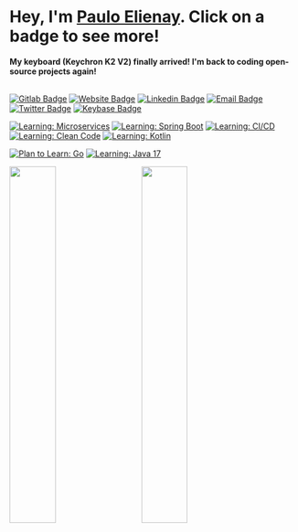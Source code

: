 # Hey, I'm [Paulo Elienay](https://pauloelienay.com). Click on a badge to see more!

**My keyboard (Keychron K2 V2) finally arrived! I'm back to coding open-source projects again!** <br /> <br />

<!-- badges -->
[![Gitlab Badge](https://img.shields.io/badge/-Gitlab-1a1b27?style=flat-square&logo=Gitlab&logoColor=white)](https://gitlab.com/paulo-e)
[![Website Badge](https://img.shields.io/badge/Website-1a1b27?style=flat-square&logo=google-chrome&logoColor=white)](https://pauloelienay.com)
[![Linkedin Badge](https://img.shields.io/badge/-LinkedIn-1a1b27?style=flat-square&logo=Linkedin&logoColor=white)](https://www.linkedin.com/in/paulo-elienay-247a19182/)
[![Email Badge](https://img.shields.io/badge/-Email-1a1b27?logo=Gmail&&logoColor=white&style=flat-square)](https://pauloelienay.com/#contact)
[![Twitter Badge](https://img.shields.io/badge/-Twitter-1a1b27?style=flat-square&logo=Twitter&logoColor=white)](https://twitter.com/elienaycodes)
[![Keybase Badge](https://img.shields.io/badge/-Keybase-1a1b27?style=flat-square&logo=Keybase&logoColor=white)](https://keybase.io/pauloelienay)

<!-- learn -->
[![Learning: Microservices](https://img.shields.io/badge/learning-microservices-2b3752?style=flat-square&labelColor=3572a5)](https://github.com/paulo-e/signals)
[![Learning: Spring Boot](https://img.shields.io/badge/learning-spring--boot-2b3752?style=flat-square&labelColor=3572a5)](https://github.com/paulo-e/signals)
[![Learning: CI/CD](https://img.shields.io/badge/learning-CI/CD-2b3752?style=flat-square&labelColor=3572a5)](https://github.com/paulo-e/slinky)
[![Learning: Clean Code](https://img.shields.io/badge/reading-clean%20code%20(book)-2b3752?style=flat-square&labelColor=3572a5)](https://www.youtube.com/watch?v=7EmboKQH8lM)
[![Learning: Kotlin](https://img.shields.io/badge/will%20learn-kotlin-1a1b27?style=flat-square&labelColor=2b3752)](https://github.com/paulo-e/z-front)

<!-- plan to learn -->
[![Plan to Learn: Go](https://img.shields.io/badge/will%20learn-go-1a1b27?style=flat-square&labelColor=2b3752)](https://www.youtube.com/watch?v=7EmboKQH8lM)
[![Learning: Java 17](https://img.shields.io/badge/will%20learn-java%2017-1a1b27?style=flat-square&labelColor=2b3752)](https://www.youtube.com/watch?v=m2ak1zI-M8g)


<p>
  <img width="40%" src="https://github.com/paulo-e/github-stats/blob/master/generated/overview.svg"/>
  <img style="margin-left: 5%" width="40%" src="https://github.com/paulo-e/github-stats/blob/master/generated/languages.svg"/>
</p>
